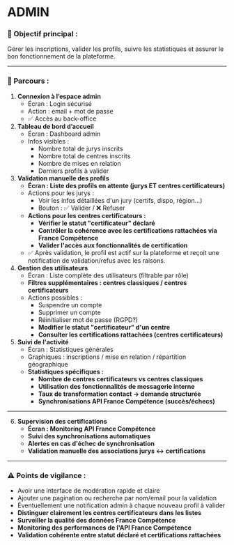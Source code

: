 # **ADMIN**

### 🎯 Objectif principal :

Gérer les inscriptions, valider les profils, suivre les statistiques et assurer le bon fonctionnement de la plateforme.

---

### 🔄 Parcours :

1. **Connexion à l’espace admin**
    - Écran : Login sécurisé
    - Action : email + mot de passe
    - ✅ Accès au back-office
2. **Tableau de bord d’accueil**
    - Écran : Dashboard admin
    - Infos visibles :
        - Nombre total de jurys inscrits
        - Nombre total de centres inscrits
        - Nombre de mises en relation
        - Derniers profils à valider
3. **Validation manuelle des profils**
    - **Écran : Liste des profils en attente (jurys ET centres certificateurs)**
    - Actions pour les jurys :
        - Voir les infos détaillées d'un jury (certifs, dispo, région…)
        - Bouton : ✅ Valider / ❌ Refuser
    - **Actions pour les centres certificateurs :**
        - **Vérifier le statut "certificateur" déclaré**
        - **Contrôler la cohérence avec les certifications rattachées via France Compétence**
        - **Valider l'accès aux fonctionnalités de certification**
    - ✅ Après validation, le profil est actif sur la plateforme et reçoit une notification de validation/refus avec les raisons.
4. **Gestion des utilisateurs**
    - Écran : Liste complète des utilisateurs (filtrable par rôle)
    - **Filtres supplémentaires : centres classiques / centres certificateurs**
    - Actions possibles :
        - Suspendre un compte
        - Supprimer un compte
        - Réinitialiser mot de passe (RGPD?)
        - **Modifier le statut "certificateur" d'un centre**
        - **Consulter les certifications rattachées (centres certificateurs)**
5. **Suivi de l'activité**
    - Écran : Statistiques générales
    - Graphiques : inscriptions / mise en relation / répartition géographique
    - **Statistiques spécifiques :**
        - **Nombre de centres certificateurs vs centres classiques**
        - **Utilisation des fonctionnalités de messagerie interne**
        - **Taux de transformation contact → demande structurée**
        - **Synchronisations API France Compétence (succès/échecs)**

---

6. **Supervision des certifications**
    - **Écran : Monitoring API France Compétence**
    - **Suivi des synchronisations automatiques**
    - **Alertes en cas d'échec de synchronisation**
    - **Validation manuelle des associations jurys ↔ certifications**

---

### ⚠️ Points de vigilance :

- Avoir une interface de modération rapide et claire
- Ajouter une pagination ou recherche par nom/email pour la validation
- Éventuellement une notification admin à chaque nouveau profil à valider
- **Distinguer clairement les centres certificateurs dans les listes**
- **Surveiller la qualité des données France Compétence**
- **Monitoring des performances de l'API France Compétence**
- **Validation cohérente entre statut déclaré et certifications rattachées**